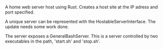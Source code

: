 A home web server host using Rust. Creates a host site at the IP adress and port specified. 

A unique server can be represented with the HostableServerInterface. The update needs some work done.

The server exposes a GeneralBashServer. This is a server controlled by two executables in the path, 'start.sh' and 'stop.sh'. 
